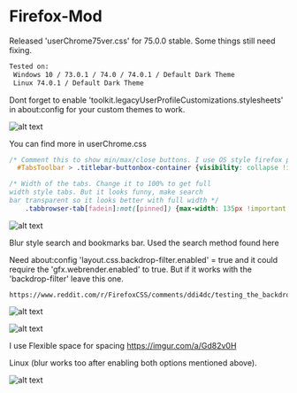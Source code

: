 # Firefox-Mod

Released 'userChrome75ver.css' for 75.0.0 stable. Some things still need fixing.

```html
Tested on:
 Windows 10 / 73.0.1 / 74.0 / 74.0.1 / Default Dark Theme
 Linux 74.0.1 / Default Dark Theme
```

Dont forget to enable 'toolkit.legacyUserProfileCustomizations.stylesheets' in about:config for your custom themes to work.

![alt text](https://i.imgur.com/Hi1ocvT.png)

You can find more in userChrome.css
```css
/* Comment this to show min/max/close buttons. I use OS style firefox plugin. */
  #TabsToolbar > .titlebar-buttonbox-container {visibility: collapse !important;}
```

```css
/* Width of the tabs. Change it to 100% to get full 
width style tabs. But it looks funny, make search 
bar transparent so it looks better with full width */
	.tabbrowser-tab[fadein]:not([pinned]) {max-width: 135px !important;}  
```  
![alt text](https://i.imgur.com/8IUIq2g.png)

Blur style search and bookmarks bar. Used the search method found here 

Need about:config 'layout.css.backdrop-filter.enabled' = true
and it could require the 'gfx.webrender.enabled' to true. But if it works with the 'backdrop-filter' leave this one.
```
https://www.reddit.com/r/FirefoxCSS/comments/ddi4dc/testing_the_backdropfilter_in_the_url_dropdown/
```  
 ![alt text](https://i.imgur.com/bU7ahnk.png)
 
 ![alt text](https://i.imgur.com/OasXFqd.png)
 
 I use Flexible space for spacing https://imgur.com/a/Gd82v0H 
 
 
 Linux (blur works too after enabling both options mentioned above).
 
 ![alt text](https://i.imgur.com/0pxPFnW.png)

